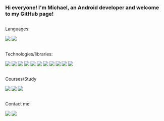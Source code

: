 ### Hi everyone! I'm Michael, an Android developer and welcome to my GitHub page!

##
Languages:

<img src="https://img.shields.io/badge/kotlin-1C2149?style=for-the-badge&logo=kotlin&logoColor=orange"/> <img src="https://img.shields.io/badge/java-1C2149?style=for-the-badge&logo=CoffeeScript&logoColor=4574e0"/>

## 
Technologies/libraries:

<img src="https://img.shields.io/badge/livedata-1C2149?style=for-the-badge&logo=google&logoColor=blue"/>  <img src="https://img.shields.io/badge/MVVM-1C2149?style=for-the-badge&logo=google&logoColor=blue"/>  <img src="https://img.shields.io/badge/NavComponent-1C2149?style=for-the-badge&logo=google&logoColor=blue"/>  <img src="https://img.shields.io/badge/View-Binding-1C2149?style=for-the-badge&logo=google&logoColor=blue"/>  <img src="https://img.shields.io/badge/data-binding-1C2149?style=for-the-badge&logo=google&logoColor=blue"/>  <img src="https://img.shields.io/badge/Kotlin Coroutines-1C2149?style=for-the-badge&logo=kotlin&logoColor=blue"/>  <img src="https://img.shields.io/badge/Room-1C2149?style=for-the-badge&logo=kotlin&logoColor=blue"/>  <img src="https://img.shields.io/badge/Retrofit-1C2149?style=for-the-badge&logo=kotlin&logoColor=blue"/>  <img src="https://img.shields.io/badge/coil-1C2149?style=for-the-badge&logo=kotlin&logoColor=blue"/>  <img src="https://img.shields.io/badge/Use Cases-1C2149?style=for-the-badge&logo=kotlin&logoColor=blue"/>  <img src="https://img.shields.io/badge/Solid-clean Architecture-1C2149?style=for-the-badge&logo=kotlin&logoColor=blue"/>  


##
Courses/Study

<img src="https://img.shields.io/badge/Android Basics in Kotlin-1C2149?style=for-the-badge&logo=google&logoColor=blue"/>
<img src="https://img.shields.io/badge/UDACITY-Android Kotlin Developer Nanodegree Program-1C2149?style=for-the-badge&logo=google&logoColor=blue"/>
<img src="https://img.shields.io/badge/40lvl-Javarush Java Course-1C2149?style=for-the-badge&logo=google&logoColor=blue"/>

##
Contact me:

[<img src="https://img.shields.io/badge/telegram-1C2149?style=for-the-badge&logo=telegram&logoColor=26A5E4"/>](https://t.me/Mix333)  [<img src="https://img.shields.io/badge/whatsapp-1C2149?style=for-the-badge&logo=whatsapp&logoColor=5D366"/>](https://api.whatsapp.com/send?phone=380632295961)

